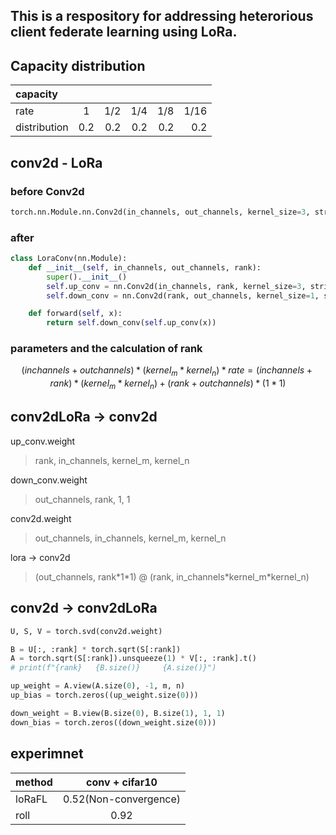 ## This is a respository for addressing heterorious client federate learning using LoRa.
## Capacity distribution

| capacity |  |  |  |  |  | 
| :----- | :------: | -----: | -----: | -----: | -----: |
| rate |  1 | 1/2 | 1/4 | 1/8 | 1/16 | 
|distribution| 0.2 | 0.2 | 0.2 | 0.2 | 0.2 | 0.2 | 

## conv2d - LoRa
### before Conv2d
```python
torch.nn.Module.nn.Conv2d(in_channels, out_channels, kernel_size=3, stride=1, padding=1)

```
### after

```python
class LoraConv(nn.Module):
    def __init__(self, in_channels, out_channels, rank):
        super().__init__()
        self.up_conv = nn.Conv2d(in_channels, rank, kernel_size=3, stride=1, padding=1)
        self.down_conv = nn.Conv2d(rank, out_channels, kernel_size=1, stride=1, padding=1)

    def forward(self, x):
        return self.down_conv(self.up_conv(x))
```
### parameters and the calculation of rank
$$
(inchannels + outchannels) * (kernel_m * kernel_n) * rate = (inchannels+rank) * (kernel_m * kernel_n) + (rank + outchannels) * (1*1)
$$

## conv2dLoRa -> conv2d
up_conv.weight
> rank, in_channels, kernel_m, kernel_n

down_conv.weight
> out_channels, rank, 1, 1

conv2d.weight
> out_channels, in_channels, kernel_m, kernel_n

lora -> conv2d
> (out_channels, rank\*1\*1) @ (rank, in_channels\*kernel_m\*kernel_n)

## conv2d -> conv2dLoRa
```python
U, S, V = torch.svd(conv2d.weight)

B = U[:, :rank] * torch.sqrt(S[:rank])
A = torch.sqrt(S[:rank]).unsqueeze(1) * V[:, :rank].t()
# print(f"{rank}   {B.size()}     {A.size()}")

up_weight = A.view(A.size(0), -1, m, n)
up_bias = torch.zeros((up_weight.size(0)))

down_weight = B.view(B.size(0), B.size(1), 1, 1)
down_bias = torch.zeros((down_weight.size(0)))
```

## experimnet
| method | conv + cifar10 |  
| :----- | :------: | 
| loRaFL | 0.52(Non-convergence)  |  
| roll | 0.92  | 




